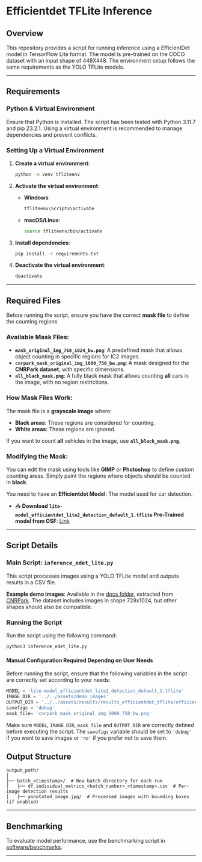 # Efficientdet TFLite Inference

## Overview

This repository provides a script for running inference using a EfficientDet model in TensorFlow Lite format. The model is pre-trained on the COCO dataset with an input shape of 448X448. The environment setup follows the same requirements as the YOLO TFLite models.

---

## Requirements
### Python & Virtual Environment
Ensure that Python is installed. The script has been tested with Python 3.11.7 and pip 23.2.1. Using a virtual environment is recommended to manage dependencies and prevent conflicts.

### Setting Up a Virtual Environment

1. **Create a virtual environment**:
   ```bash
   python -m venv tfliteenv
   ```

2. **Activate the virtual environment**:
   - **Windows**:
     ```bash
     tfliteenv\Scripts\activate
     ```
   - **macOS/Linux**:
     ```bash
     source tfliteenv/bin/activate
     ```

3. **Install dependencies**:
   ```bash
   pip install -r requirements.txt
   ```

4. **Deactivate the virtual environment**:
   ```bash
   deactivate
   ```

---

## Required Files

Before running the script, ensure you have the correct **mask file** to define the counting regions

### Available Mask Files:
- **`mask_original_img_768_1024_bw.png`**: A predefined mask that allows object counting in specific regions for IC2 images.
- **`cnrpark_mask_original_img_1000_750_bw.png`**: A mask designed for the **CNRPark dataset**, with specific dimensions.
- **`all_black_mask.png`**: A fully black mask that allows counting **all** cars in the image, with no region restrictions.

### How Mask Files Work:
The mask file is a **grayscale image** where:
- **Black areas**: These regions are considered for counting.
- **White areas**: These regions are ignored.

If you want to count **all** vehicles in the image, use **`all_black_mask.png`**.

### Modifying the Mask:
You can edit the mask using tools like **GIMP** or **Photoshop** to define custom counting areas. Simply paint the regions where objects should be counted in **black**.

You need to have an **Efficientdet Model**: The model used for car detection.  
  - 📥 **Download `lite-model_efficientdet_lite2_detection_default_1.tflite` Pre-Trained model from OSF**: [Link](https://osf.io/yq6cn/)  
---

## Script Details

### Main Script: `inference_edet_lite.py`
This script processes images using a YOLO TFLite model and outputs results in a CSV file.

**Example demo images**: Available in the [docs folder](../../assets/demo_images), extracted from [CNRPark](http://cnrpark.it/). The dataset includes images in shape 728x1024, but other shapes should also be compatible.

### Running the Script

Run the script using the following command:
```bash
python3 inference_edet_lite.py
```

#### Manual Configuration Required Dependng on User Needs
Before running the script, ensure that the following variables in the script are correctly set according to your needs:

```python
MODEL = 'lite-model_efficientdet_lite2_detection_default_1.tflite'
IMAGE_DIR = '../../assets/demo_images'
OUTPUT_DIR = '../../assets/results/results_efficientdet_tflite/efficientdetd2lite'
savefigs = 'debug'  
mask_file= 'cnrpark_mask_original_img_1000_750_bw.png' 
```

Make sure `MODEL`, `IMAGE_DIR`, `mask_file` and `OUTPUT_DIR` are correctly defined before executing the script. The `savefigs` variable should be set to `'debug'` if you want to save images or `'no'` if you prefer not to save them. 



## Output Structure

```
output_path/
│
├── batch_<timestamp>/  # New batch directory for each run
│   ├── df_individual_metrics_<batch_number>_<timestamp>.csv  # Per-image detection results
│   ├── annotated_image.jpg/  # Processed images with bounding boxes (if enabled)
```
---

## Benchmarking

To evaluate model performance, use the benchmarking script in [software/benchmarks](../benchmarks/README.md).

---
